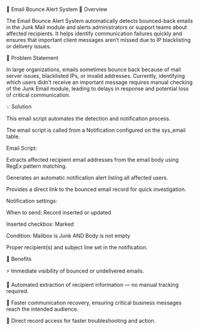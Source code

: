 📧 Email Bounce Alert System
📘 Overview

The Email Bounce Alert System automatically detects bounced-back emails in the Junk Mail module and alerts administrators or support teams about affected recipients. It helps identify communication failures quickly and ensures that important client messages aren’t missed due to IP blacklisting or delivery issues.

🧩 Problem Statement

In large organizations, emails sometimes bounce back because of mail server issues, blacklisted IPs, or invalid addresses.
Currently, identifying which users didn’t receive an important message requires manual checking of the Junk Email module, leading to delays in response and potential loss of critical communication.

💡 Solution

This email script automates the detection and notification process.

The email script is called from a Notification configured on the sys_email table.

Email Script:

Extracts affected recipient email addresses from the email body using RegEx pattern matching.

Generates an automatic notification alert listing all affected users.

Provides a direct link to the bounced email record for quick investigation.

Notification settings:

When to send: Record inserted or updated

Inserted checkbox: Marked

Condition: Mailbox is Junk AND Body is not empty

Proper recipient(s) and subject line set in the notification.


🚀 Benefits

⚡ Immediate visibility of bounced or undelivered emails.

🧠 Automated extraction of recipient information — no manual tracking required.

📩 Faster communication recovery, ensuring critical business messages reach the intended audience.

🔗 Direct record access for faster troubleshooting and action.
